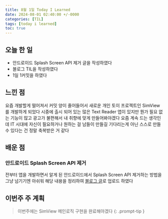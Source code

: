 ```yaml
---
title: 8월 1일 Today I Learned
date: 2024-08-01 02:40:00 +/-0000
categories: [TIL]
tags: [today i learned]
toc: true
---
```


## 오늘 한 일

* 안드로이드 Splash Screen API 제거 글을 작성하였다
* 블로그 TIL을 작성하였다
* 1일 1커밋을 하였다

## 느낀 점

요즘 개발할게 떨어져서 커밋 양이 줄어들어서 새로운 개인 토이 프로젝트인 SimView를 개발하게 되었다 시중에 출시 되어 있는 많은 Text Reader 앱이 있지만 뭔가 필요 없는 기능이 많고 광고가 불편해서 내 취향에 맞게 만들어봐야겠다 요즘 계속 드는 생각인데 IT 시대에 자신이 필요하거나 원하는 걸 남들이 만들길 기다리는게 아닌 스스로 만들 수 있다는 건 정말 축복받은 거 같다

## 배운 점

### 안드로이드 Splash Screen API 제거

전부터 앱을 개발하면서 알게 된 안드로이드에서 Splash Screen API 제거하는 방법을 그냥 넘기기엔 아쉬워 해당 내용을 정리하여 [블로그 글](https://jangwoojun.github.io/posts/%EC%95%88%EB%93%9C%EB%A1%9C%EC%9D%B4%EB%93%9C%20Splash%20Screen%20API%20%EC%A0%9C%EA%B1%B0/)로 업로드 하였다

## 이번주 주 계획

> 이번주에는 SimView 메인로직 구현을 완료해야겠다
{: .prompt-tip }

